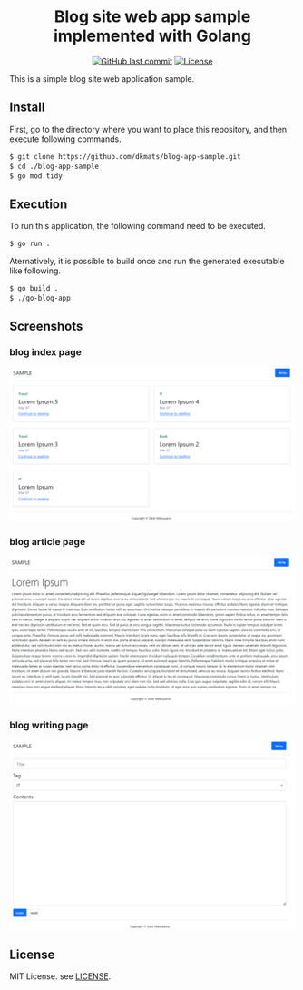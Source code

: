 <h1 align="center">Blog site web app sample implemented with Golang</h1>

<div align="center">

[![GitHub last commit](https://img.shields.io/github/last-commit/dkmats/go-blog-app.svg?style=plastic)](https://github.com/dkmats/go-blog-app)
[![License](http://img.shields.io/badge/license-mit-blue.svg?style=plastic)](https://github.com/dkmats/go-blog-app/blob/main/LICENSE)

</div>

This is a simple blog site web application sample.

## Install

First, go to the directory where you want to place this repository, and then execute following commands.
```bash
$ git clone https://github.com/dkmats/blog-app-sample.git
$ cd ./blog-app-sample
$ go mod tidy
```

## Execution

To run this application, the following command need to be executed.
```bash
$ go run .
```

Aternatively, it is possible to build once and run the generated executable like following.
```bash
$ go build .
$ ./go-blog-app
```

## Screenshots
### blog index page
![Index page image](image/home.png)

### blog article page
![Reading page image](image/read.png)

### blog writing page
![Writing page image](image/write.png)

## License

MIT License. see [LICENSE](LICENSE).
